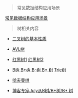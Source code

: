 >常见数据结构应用场景

[常见数据结构应用场景](http://www.cnblogs.com/lz3018/p/5932198.html)

>树相关内容

- [二叉树的基本性质](http://www.cnblogs.com/willwu/p/6007555.html)  

- [AVL树](http://www.cnblogs.com/skywang12345/p/3577479.html)

- [红黑树1](http://www.importnew.com/24930.html) [红黑树2](http://www.importnew.com/25125.html)

- [B树 B+树 B-树 B* 树](http://www.cnblogs.com/oldhorse/archive/2009/11/16/1604009.html) 
[Trie树](http://blog.csdn.net/yang_yulei/article/details/26104921)

- [哈夫曼树](http://www.cnblogs.com/skywang12345/p/3706833.html)

- [博客专家July从B树/B+树/B* 树](https://blog.csdn.net/v_JULY_v/article/details/6530142/)

